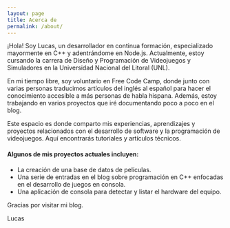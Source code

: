 ```yaml
---
layout: page
title: Acerca de
permalink: /about/
---
```


¡Hola! Soy Lucas, un desarrollador en continua formación, especializado mayormente en C++ y adentrándome en Node.js. Actualmente, estoy cursando la carrera de Diseño y Programación de Videojuegos y Simuladores en la Universidad Nacional del Litoral (UNL).

En mi tiempo libre, soy voluntario en Free Code Camp, donde junto con varias personas traducimos artículos del inglés al español para hacer el conocimiento accesible a más personas de habla hispana. Además, estoy trabajando en varios proyectos que iré documentando poco a poco en el blog.

Este espacio es donde comparto mis experiencias, aprendizajes y proyectos relacionados con el desarrollo de software y la programación de videojuegos. Aquí encontrarás tutoriales y artículos técnicos.

#### Algunos de mis proyectos actuales incluyen:
- La creación de una base de datos de películas.
- Una serie de entradas en el blog sobre programación en C++ enfocadas en el desarrollo de juegos en consola.
- Una aplicación de consola para detectar y listar el hardware del equipo.

Gracias por visitar mi blog.

Lucas

